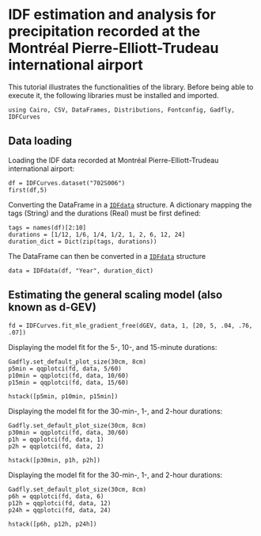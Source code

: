 
# IDF estimation and analysis for precipitation recorded at the Montréal Pierre-Elliott-Trudeau international airport

This tutorial illustrates the functionalities of the library. Before being able to execute it, the following libraries must be installed and imported.

```@example montreal
using Cairo, CSV, DataFrames, Distributions, Fontconfig, Gadfly, IDFCurves
```

## Data loading

Loading the IDF data recorded at Montréal Pierre-Elliott-Trudeau international airport:
```@example montreal
df = IDFCurves.dataset("702S006")
first(df,5)
```

Converting the DataFrame in a [`IDFdata`](@ref) structure. A dictionary mapping the tags (String) and the durations (Real) must be first defined:
```@repl montreal
tags = names(df)[2:10]
durations = [1/12, 1/6, 1/4, 1/2, 1, 2, 6, 12, 24]
duration_dict = Dict(zip(tags, durations))
```

The DataFrame can then be converted in a [`IDFdata`](@ref) structure
```@repl montreal
data = IDFdata(df, "Year", duration_dict)
```

## Estimating the general scaling model (also known as d-GEV)

```@repl montreal
fd = IDFCurves.fit_mle_gradient_free(dGEV, data, 1, [20, 5, .04, .76, .07])
```

Displaying the model fit for the 5-, 10-, and 15-minute durations:
```@example montreal
Gadfly.set_default_plot_size(30cm, 8cm)
p5min = qqplotci(fd, data, 5/60)
p10min = qqplotci(fd, data, 10/60)
p15min = qqplotci(fd, data, 15/60)

hstack([p5min, p10min, p15min])
```

Displaying the model fit for the 30-min-, 1-, and 2-hour durations:
```@example montreal
Gadfly.set_default_plot_size(30cm, 8cm)
p30min = qqplotci(fd, data, 30/60)
p1h = qqplotci(fd, data, 1)
p2h = qqplotci(fd, data, 2)

hstack([p30min, p1h, p2h])
```

Displaying the model fit for the 30-min-, 1-, and 2-hour durations:
```@example montreal
Gadfly.set_default_plot_size(30cm, 8cm)
p6h = qqplotci(fd, data, 6)
p12h = qqplotci(fd, data, 12)
p24h = qqplotci(fd, data, 24)

hstack([p6h, p12h, p24h])
```


